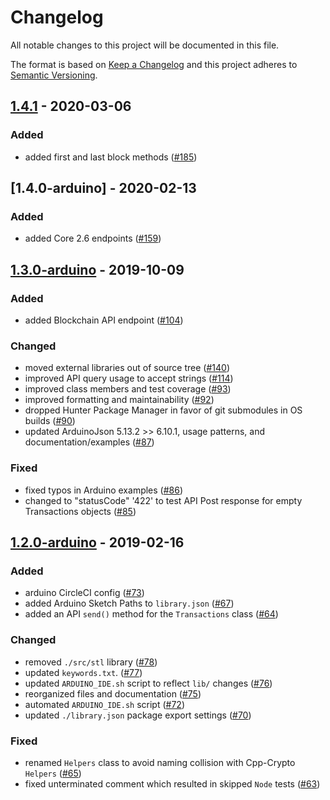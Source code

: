 # Changelog

All notable changes to this project will be documented in this file.

The format is based on [Keep a Changelog](http://keepachangelog.com/en/1.0.0/)
and this project adheres to [Semantic Versioning](http://semver.org/spec/v2.0.0.html).

## [1.4.1] - 2020-03-06

### Added
-   added first and last block methods ([#185])

## [1.4.0-arduino] - 2020-02-13

### Added
-   added Core 2.6 endpoints ([#159])

## [1.3.0-arduino] - 2019-10-09

### Added
-   added Blockchain API endpoint ([#104])

### Changed
-   moved external libraries out of source tree ([#140])
-   improved API query usage to accept strings ([#114])
-   improved class members and test coverage ([#93])
-   improved formatting and maintainability ([#92])
-   dropped Hunter Package Manager in favor of git submodules in OS builds ([#90])
-   updated ArduinoJson 5.13.2 >> 6.10.1, usage patterns, and documentation/examples ([#87])

### Fixed
-   fixed typos in Arduino examples ([#86])
-   changed to "statusCode" '422' to test API Post response for empty Transactions objects ([#85])

## [1.2.0-arduino] - 2019-02-16

### Added
-   arduino CircleCI config ([#73])
-   added Arduino Sketch Paths to `library.json` ([#67])
-   added an API `send()` method for the `Transactions` class ([#64])

### Changed
-   removed `./src/stl` library ([#78])
-   updated `keywords.txt`. ([#77])
-   updated `ARDUINO_IDE.sh` script to reflect `lib/` changes ([#76])
-   reorganized files and documentation ([#75])
-   automated `ARDUINO_IDE.sh` script ([#72])
-   updated `./library.json` package export settings ([#70])

### Fixed
-   renamed `Helpers` class to avoid naming collision with Cpp-Crypto `Helpers` ([#65])
-   fixed unterminated comment which resulted in skipped `Node` tests ([#63])

[#63]: https://github.com/ArkEcosystem/cpp-client/pull/63
[#64]: https://github.com/ArkEcosystem/cpp-client/pull/64
[#65]: https://github.com/ArkEcosystem/cpp-client/pull/65
[#67]: https://github.com/ArkEcosystem/cpp-client/pull/67
[#70]: https://github.com/ArkEcosystem/cpp-client/pull/70
[#72]: https://github.com/ArkEcosystem/cpp-client/pull/72
[#73]: https://github.com/ArkEcosystem/cpp-client/pull/73
[#75]: https://github.com/ArkEcosystem/cpp-client/pull/75
[#76]: https://github.com/ArkEcosystem/cpp-client/pull/76
[#77]: https://github.com/ArkEcosystem/cpp-client/pull/77
[#78]: https://github.com/ArkEcosystem/cpp-client/pull/78
[1.2.0-arduino]: https://github.com/ArkEcosystem/cpp-client/compare/1.1.0-arduino...1.2.0-arduino
[#85]: https://github.com/ArkEcosystem/cpp-client/pull/85
[#86]: https://github.com/ArkEcosystem/cpp-client/pull/86
[#87]: https://github.com/ArkEcosystem/cpp-client/pull/87
[#90]: https://github.com/ArkEcosystem/cpp-client/pull/90
[#92]: https://github.com/ArkEcosystem/cpp-client/pull/92
[#93]: https://github.com/ArkEcosystem/cpp-client/pull/93
[#104]: https://github.com/ArkEcosystem/cpp-client/pull/104
[#114]: https://github.com/ArkEcosystem/cpp-client/pull/114
[#140]: https://github.com/ArkEcosystem/cpp-client/pull/140
[1.3.0-arduino]: https://github.com/ArkEcosystem/cpp-client/compare/1.2.0-arduino...1.3.0-arduino
[#159]: https://github.com/ArkEcosystem/cpp-client/pull/159
[1.4.0]: https://github.com/ArkEcosystem/cpp-client/compare/1.3.0-arduino...1.4.0-arduino
[#185]: https://github.com/ArkEcosystem/cpp-client/pull/185
[1.4.1]: https://github.com/ArkEcosystem/cpp-client/compare/1.4.0-arduino...1.4.1-arduino
